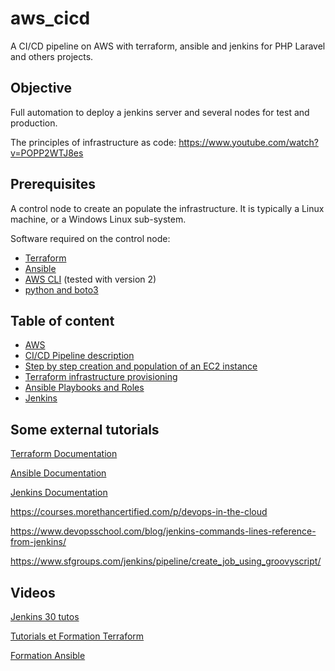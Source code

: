 # aws_cicd
A CI/CD pipeline on AWS with terraform, ansible and jenkins for PHP Laravel and others projects.

## Objective

Full automation to deploy a jenkins server and several nodes for test and production.

The principles of infrastructure as code: https://www.youtube.com/watch?v=POPP2WTJ8es

## Prerequisites

A control node to create an populate the infrastructure. It is typically a Linux machine, or a Windows Linux sub-system. 

Software required on the control node:

- [Terraform](doc/terraform.md)
- [Ansible](doc/ansible.md)
- [AWS CLI](doc/aws_cli.md) (tested with version 2)
- [python and boto3](doc/python_boto3.md)

## Table of content

- [AWS](doc/aws.md)
- [CI/CD Pipeline description](doc/pipeline.md)
- [Step by step creation and population of an EC2 instance](doc/step_by_step.md)
- [Terraform infrastructure provisioning](doc/terraform.md)
- [Ansible Playbooks and Roles](doc/ansible.md)
- [Jenkins](doc/jenkins.md)

## Some external tutorials

[Terraform Documentation](https://developer.hashicorp.com/terraform/docs)

[Ansible Documentation](https://docs.ansible.com/ansible/latest/index.html)

[Jenkins Documentation](https://www.jenkins.io/doc/)


https://courses.morethancertified.com/p/devops-in-the-cloud

https://www.devopsschool.com/blog/jenkins-commands-lines-reference-from-jenkins/

https://www.sfgroups.com/jenkins/pipeline/create_job_using_groovyscript/


## Videos

[Jenkins 30 tutos](https://www.youtube.com/playlist?list=PLn6POgpklwWr19VXuoVgIr32HCu0MGNt9)

[Tutorials et Formation Terraform](https://www.youtube.com/playlist?list=PLn6POgpklwWrpWnv05paAdqbFbV6gApHx)

[Formation Ansible](https://www.youtube.com/playlist?list=PLn6POgpklwWoCpLKOSw3mXCqbRocnhrh-)




